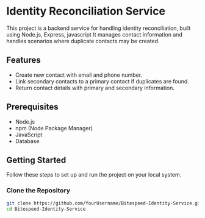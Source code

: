 # Identity Reconciliation Service

This project is a backend service for handling identity reconciliation, built using Node.js, Express, javascript It manages contact information and handles scenarios where duplicate contacts may be created.

## Features

- Create new contact with email and phone number.
- Link secondary contacts to a primary contact if duplicates are found.
- Return contact details with primary and secondary information.

## Prerequisites

- Node.js
- npm (Node Package Manager)
- JavaScript
- Database

## Getting Started

Follow these steps to set up and run the project on your local system.

### Clone the Repository

```sh
git clone https://github.com/YourUsername/Bitespeed-Identity-Service.git
cd Bitespeed-Identity-Service


